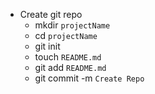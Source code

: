 - Create git repo
  - mkdir `projectName`
  - cd `projectName`
  - git init
  - touch `README.md`
  - git add `README.md`
  - git commit -m `Create Repo`
